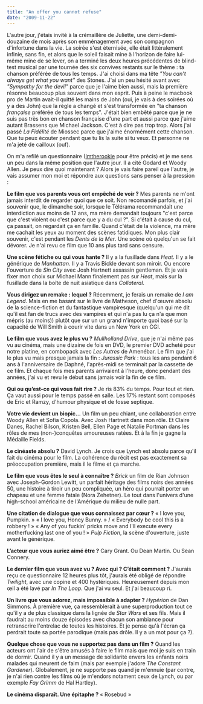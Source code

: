 ```yaml
---
title: "An offer you cannot refuse"
date: "2009-11-22"
---
```


L'autre jour, j'étais invité à la crémaillère de Juliette, une demi-demi-douzaine de mois après son emménagement avec son compagnon d'infortune dans la vie. La soirée s'est éternisée, elle était littéralement infinie, sans fin, et alors que le soleil faisait mine à l'horizon de faire lui-même mine de se lever, on a terminé les deux heures précédentes de blind-test musical par une tournée des six convives restants sur le thème : ta chanson préférée de tous les temps. J'ai choisi dans ma tête _"You can't always get what you want"_ des Stones. J'ai un peu hésité avant avec _"Sympathy for the devil"_ parce que je l'aime bien aussi, mais la première résonne beaucoup plus souvent dans mon esprit. Puis à peine le macbook pro de Martin avait-il quitté les mains de John (oui, je vais à des soirées où y a des John) que la règle a changé et s'est transformée en "ta chanson _française_ préférée de tous les temps". J'était bien embêté parce que je ne suis pas très bon en chanson française d'une part et aussi parce que j'aime autant Brassens que Michael Jackson. C'est à dire pas trop trop. Alors j'ai passé _La Fidélité_ de Miossec parce que j'aime énormément cette chanson. Que tu peux écouter pendant que tu lis la suite si tu veux. Et personne ne m'a jeté de cailloux (ouf).

  

On m'a refilé un questionnaire ([Imtherookie](http://imtherookie.tumblr.com/post/253396987/mes-reponses-au-questionnaire-libe) pour être précis) et je me sens un peu dans la même position que l'autre jour. Il a cité Godard et Woody Allen. Je peux dire quoi maintenant ? Alors je vais faire pareil que l'autre, je vais assumer mon moi et répondre aux questions sans penser à la pression :

**Le film que vos parents vous ont empêché de voir ?** Mes parents ne m'ont jamais interdit de regarder quoi que ce soit. Non recomandé parfois, et j'ai souvenir que, le dimanche soir, lorsque le Télérama recommandait une interdiction aux moins de 12 ans, ma mère demandait toujours "c'est parce que c'est violent ou c'est parce que y a du cul ?". Si c'était à cause du cul, ça passait, on regardait ça en famille. Quand c'était de la violence, ma mère me cachait les yeux au moment des scènes fatidiques. Mon plus clair souvenir, c'est pendant les _Dents de la Mer_. Une scène où quelqu'un se fait dévorer. Je n'ai revu ce film que 10 ans plus tard sans censure.

**Une scène fétiche ou qui vous hante ?** Il y a la fusillade dans _Heat_. Il y a le générique de _Manhattan_. Il y a Travis Bickle devant son miroir. Ou encore l'ouverture de _Sin City_ avec Josh Hartnett assassin gentleman. Et je vais fixer mon choix sur Michael Mann finalement pas sur _Heat_, mais sur la fusillade dans la boîte de nuit asiatique dans _Collateral_.

**Vous dirigez un remake : lequel ?** Récemment, je ferais un remake de _I am Legend_. Mais en me basant sur le livre de Matheson, chef d'œuvre absolu de la science-fiction et du fantastique vampiresque (quelqu'un qui me dit qu'il est fan de trucs avec des vampires et qui n'a pas lu ça n'a que mon mépris (au moins)) plutôt que sur un un grand n'importe quoi basé sur la capacité de Will Smith à courir vite dans un New York en CGI.

**Le film que vous avez le plus vu ?** _Mullholland Drive_, que je n'ai même pas vu au cinéma, mais une dizaine de fois en DVD, le premier DVD acheté pour notre platine, en combopack avec _Les Autres_ de Amenébar. Le film que j'ai le plus vu mais presque jamais la fin : _Jurassic Park_ : tous les ans pendant 6 ans à l'anniversaire de Daphné, l'après-midi se terminait par la cassette de ce film. Et chaque fois mes parents arrivaient à l'heure, donc pendant des années, j'ai vu et revu le début sans jamais voir la fin de ce film.

**Qui ou qu’est-ce qui vous fait rire ?** Je ris 83% du temps. Pour tout et rien. Ça vaut aussi pour le temps passé en salle. Les 17% restant sont composés de Eric et Ramzy, d'humour physique et de fosse septique.

**Votre vie devient un biopic…** Un film un peu chiant, une collaboration entre Woody Allen et Sofia Copola. Avec Josh Hartnett dans mon rôle. Et Claire Danes, Rachel Bilson, Kristen Bell, Ellen Page et Natalie Portman dans les rôles de mes (non-)conquêtes amoureuses ratées. Et à la fin je gagne la Médaille Fields.

**Le cinéaste absolu ?** David Lynch. Je crois que Lynch est absolu parce qu'il fait du cinéma pour le film. La cohérence du récit est pas exactement sa préoccupation première, mais il le filme et ça marche.

**Le film que vous êtes le seul à connaître ?** _Brick_ un film de Rian Johnson avec Joseph-Gordon Lewitt, un parfait héritage des films noirs des années 50, une histoire à tiroir un peu compliquée, un héro qui pourrait porter un chapeau et une femme fatale (Nora Zehetner). Le tout dans l'univers d'une high-school américaine de l'Amérique du milieu de nulle part.

**Une citation de dialogue que vous connaissez par cœur ?** « I love you, Pumpkin. » « I love you, Honey Bunny. » / « Everybody be cool this is a robbery ! » « Any of you fuckin' pricks move and I'll execute every motherfucking last one of you ! » _Pulp Fiction_, la scène d'ouverture, juste avant le générique.

**L’acteur que vous auriez aimé être ?** Cary Grant. Ou Dean Martin. Ou Sean Connery.

**Le dernier film que vous avez vu ? Avec qui ? C’était comment ?** J'aurais reçu ce questionnaire 12 heures plus tôt, j'aurais été obligé de répondre _Twilight_, avec une copine et 400 hystériques. Heureusement depuis mon œil a été lavé par _In The Loop_. Que j'ai vu seul. Et j'ai beaucoup ri.

**Un livre que vous adorez, mais impossible à adapter ?** _Hypérion_ de Dan Simmons. À première vue, ça ressemblerait à une superproduction tout ce qu'il y a de plus classique dans la lignée de _Star Wars_ et ses fils. Mais il faudrait au moins douze épisodes avec chacun son ambiance pour retranscrire l'entrelac de toutes les histoires. Et je pense qu'à l'écran ça perdrait toute sa portée parodique (mais pas drôle. Il y a un mot pour ça ?).

**Quelque chose que vous ne supportez pas dans un film ?** Quand les acteurs ont l'air de s'être amusés à faire le film mais que moi je suis en train de dormir. Quand il y a un message de solidarité envers les enfants noirs malades qui meurent de faim (mais par exemple j'adore _The Constant Gardener_). Globalement, je ne supporte pas quand je m'ennuie (par contre, je n'ai rien contre les films où je m'endors notament ceux de Lynch, ou par exemple _Fay Grimm_ de Hal Hartley).

**Le cinéma disparaît. Une épitaphe ?** « Rosebud »
